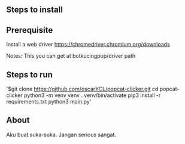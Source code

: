 Steps to install
---



## Prerequisite

Install a web driver
https://chromedriver.chromium.org/downloads

Notes: This you can get at botkucingpop/driver path

## Steps to run 


'$git clone https://github.com/oscarYCL/popcat-clicker.git
 cd popcat-clicker
 python3 -m venv venv
 . venv/bin/activate
 pip3 install -r requirements.txt
 python3 main.py'

## About

Aku buat suka-suka. Jangan serious sangat.
